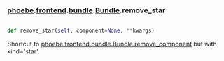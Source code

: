 ### [phoebe](phoebe.md).[frontend](phoebe.frontend.md).[bundle](phoebe.frontend.bundle.md).[Bundle](phoebe.frontend.bundle.Bundle.md).remove_star

```py

def remove_star(self, component=None, **kwargs)

```



Shortcut to [phoebe.frontend.bundle.Bundle.remove_component](phoebe.frontend.bundle.Bundle.remove_component.md) but with kind='star'.

